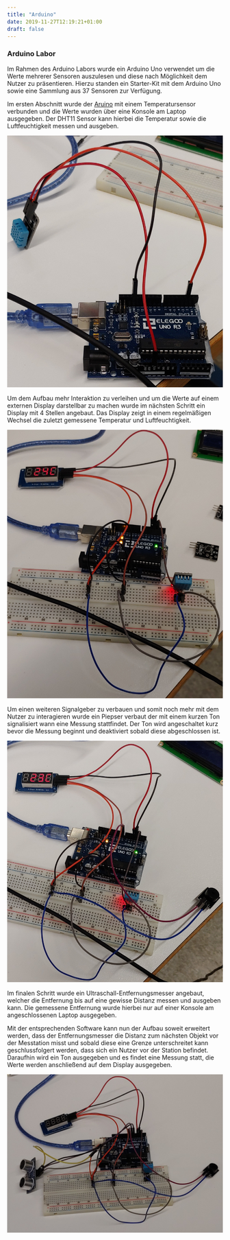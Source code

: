 ```yaml
---
title: "Arduino"
date: 2019-11-27T12:19:21+01:00
draft: false
---
```


### Arduino Labor

Im Rahmen des Arduino Labors wurde ein Arduino Uno verwendet um die Werte mehrerer Sensoren auszulesen und diese
nach Möglichkeit dem Nutzer zu präsentieren. Hierzu standen ein Starter-Kit mit dem Arduino Uno sowie eine Sammlung
aus 37 Sensoren zur Verfügung.

Im ersten Abschnitt wurde der [Aruino](https://en.wikipedia.org/wiki/Arduino_Uno "Wikipedia Arduini Uno") mit einem
Temperatursensor verbunden und die Werte wurden über eine Konsole am Laptop ausgegeben. Der DHT11 Sensor kann hierbei
die Temperatur sowie die Luftfeuchtigkeit messen und ausgeben.

![UnoTemp1 Image](https://raw.githubusercontent.com/Snoup97/swh-pkohler/master/static/img/arduinolabor/versuch1.jpg "Erster Versuch")

Um dem Aufbau mehr Interaktion zu verleihen und um die Werte auf einem externen Display darstellbar zu machen wurde im nächsten
Schritt ein Display mit 4 Stellen angebaut. Das Display zeigt in einem regelmäßigen Wechsel die zuletzt gemessene Temperatur und
Luftfeuchtigkeit.

![UnoTemp2 Image](https://raw.githubusercontent.com/Snoup97/swh-pkohler/master/static/img/arduinolabor/versuch2.jpg "Zweiter Versuch")

Um einen weiteren Signalgeber zu verbauen und somit noch mehr mit dem Nutzer zu interagieren wurde ein Piepser verbaut der mit einem
kurzen Ton signalisiert wann eine Messung stattfindet. Der Ton wird angeschaltet kurz bevor die Messung beginnt und deaktiviert sobald
diese abgeschlossen ist.

![UnoTemp3 Image](https://raw.githubusercontent.com/Snoup97/swh-pkohler/master/static/img/arduinolabor/versuch3.jpg "Dritter Versuch")

Im finalen Schritt wurde ein Ultraschall-Entfernungsmesser angebaut, welcher die Entfernung bis auf eine gewisse Distanz messen und
ausgeben kann. Die gemessene Entfernung wurde hierbei nur auf einer Konsole am angeschlossenen Laptop ausgegeben.

Mit der entsprechenden Software kann nun der Aufbau soweit erweitert werden, dass der Entfernungsmesser die Distanz zum nächsten
Objekt vor der Messtation misst und sobald diese eine Grenze unterschreitet kann geschlussfolgert werden, dass sich ein Nutzer
vor der Station befindet. Daraufhin wird ein Ton ausgegeben und es findet eine Messung statt, die Werte werden anschließend auf
dem Display ausgegeben.

![UnoTemp4 Image](https://raw.githubusercontent.com/Snoup97/swh-pkohler/master/static/img/arduinolabor/versuch4.jpg "Vierter Versuch")
